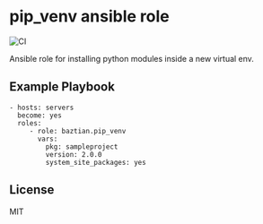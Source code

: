 pip_venv ansible role
=====================

![CI](https://github.com/baztian/ansible-pip-venv/workflows/CI/badge.svg)

Ansible role for installing python modules inside a new virtual env.

Example Playbook
----------------

    - hosts: servers
      become: yes
      roles:
         - role: baztian.pip_venv
           vars:
             pkg: sampleproject
             version: 2.0.0
             system_site_packages: yes

License
-------

MIT
